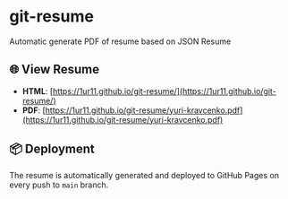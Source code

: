 # git-resume

Automatic generate PDF of resume based on JSON Resume

## 🌐 View Resume

- **HTML**: [https://1ur11.github.io/git-resume/](https://1ur11.github.io/git-resume/)
- **PDF**: [https://1ur11.github.io/git-resume/yuri-kravcenko.pdf](https://1ur11.github.io/git-resume/yuri-kravcenko.pdf)

## 📦 Deployment

The resume is automatically generated and deployed to GitHub Pages on every push to `main` branch.
